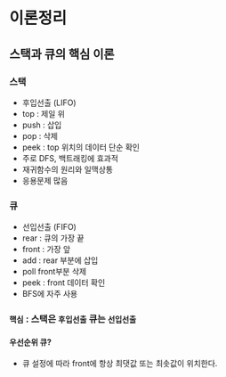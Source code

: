 # 이론정리


## 스택과 큐의 핵심 이론

### 스택

- 후입선출 (LIFO)
- top : 제일 위
- push : 삽입
- pop : 삭제
- peek : top 위치의 데이터 단순 확인
- 주로 DFS, 백트래킹에 효과적
- 재귀함수의 원리와 일맥상통
- 응용문제 많음

### 큐
- 선입선출 (FIFO)
- rear : 큐의 가장 끝
- front : 가장 앞
- add : rear 부분에 삽입
- poll front부분 삭제
- peek : front 데이터 확인
- BFS에 자주 사용

### `핵심` : 스택은 `후입선출` 큐는 `선입선출`

#### 우선순위 큐?
- 큐 설정에 따라 front에 항상 최댓값 또는 최솟값이 위치한다.